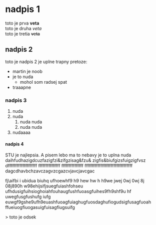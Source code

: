 # nadpis 1
toto je prva **veta** <br>
toto je druha _veta_ <br>
toto je tretia ~~veta~~ 
## nadpis 2
toto je nadpis 2 je uplne trapny pretoze:
* martin je noob
* je to nuda
  * mohol som radsej spat 
* traaapne 
### nadpis 3
1. nuda
2. nuda
   1. nuda nuda
   2. nuda nuda 
5. nudaaaa
#### nadpis 4 
<p> STU je najlepsia. A pisem lebo ma to nebavy je to uplna nuda daihfudhazigdcuzfazigfzi&zifgzisag&fzu& zigfis&biufgizsfuigzigfvsz dffffffffffffffffffff fffffffffffffff fffffffffffffff fffffffffffffffffffffffffffffffff dagcdhavbchzavczagvzcgazcvjavcjavcgac </p>
<p> fj\aifbi i ubidua biuhq ufhoewhf9 h9 hew hw h h9we jwej 0wj 0wj 8j 08j890h w98ehijsifjsuegfuiashfohseu ufhdusigfuihsioghoiahfouhaugfushfuoasgfuihes9fh9shf9u hf uwegfusgfushufg iufg euwgf9gshe9ufh9euashfuoagfuiaghugfuosdaghufiogudsigfusagfuoah ffueiuogfiuogasuigfuisagfiugsuifg </p>
> toto je odsek 
